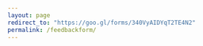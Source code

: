 ```yaml
---
layout: page
redirect_to: "https://goo.gl/forms/340VyAIDYqT2TE4N2"
permalink: /feedbackform/
---
```

